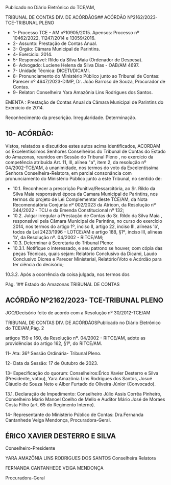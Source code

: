 Publicado  no  Diário  Eletrônico do TCE/AM,

TRIBUNAL DE CONTAS DIV. DE ACÓRDÃOS## ACÓRDÃO Nº2162/2023- TCE-TRIBUNAL PLENO

- 1- Processo TCE - AM nº10905/2015. Apensos: Processo nº  10462/2022, 11247/2014 e 13059/2016.
- 2- Assunto: Prestação de Contas Anual.
- 3- Órgão: Câmara Municipal de Parintins.
- 4- Exercício: 2014.
- 5- Responsável: Rildo da Silva Maia (Ordenador de Despesa).
- 6- Advogado: Luciene Helena da Silva Dias - OAB/AM 4697.
- 7- Unidade Técnica: DICETI/DICAMI.
- 8- Pronunciamento  do  Ministério  Público  junto  ao  Tribunal  de  Contas: Parecer  nº 4647/2023-DIMP, Dr. João Barroso de Souza, Procurador de Contas.
- 9- Relator: Conselheira Yara Amazônia Lins Rodrigues dos Santos.

EMENTA :  Prestação  de  Contas  Anual  da  Câmara Municipal de Parintins do Exercício de 2014.

Reconhecimento da prescrição. Irregularidade. Determinação.

## 10-  ACÓRDÃO:

Vistos, relatados e discutidos estes autos acima identificados, ACORDAM os Excelentíssimos Senhores Conselheiros do Tribunal de Contas do Estado do Amazonas, reunidos em Sessão do Tribunal Pleno , no exercício da competência atribuída Art. 11, III, alínea "a", item 2, da resolução nº 04/2002-TCE/AM, à unanimidade, nos termos do voto da Excelentíssima Senhora Conselheira-Relatora, em parcial consonância com pronunciamento do Ministério Público junto a este Tribunal, no sentido de:

- 10.1. Reconhecer  a  prescrição Punitiva/Ressarcitória,  ao Sr.  Rildo  da Silva Maia responsável época da Camara Municipal de Parintins, nos termos  do  projeto  de  Lei  Complementar  deste  TCE/AM,  da  Nota Recomendatória  Conjunta  nº  002/2023  da  Atricon,  da  Resolução  nº 344/2022 - TCU e da Emenda Constitucional nº 132;
- 10.2. Julgar  irregular a  Prestação  de  Contas  do Sr. Rildo  da  Silva Maia , responsável  pela  Câmara  Municipal  de  Parintins,  no  curso  do exercício 2014, nos termos do artigo 1º, inciso II, artigo 22, inciso III, alíneas 'b', todos da Lei 2423/1996 - LOTCE/AM e artigo 188, §1º, inciso III, alíneas 'b', da Resolução nº. 04/2002 - RITCE/AM;
- 10.3. Determinar á Secretaria do Tribunal Pleno:
- 10.3.1. Notifique  o  interessado,  e  seu  patrono  se  houver,   com cópia das peças Técnicas, quais sejam: Relatório Conclusivo da Dicami, Laudo Conclusivo Dicrea e Parecer Ministerial,  Relatório/Voto  e  Acórdão  para  ter  ciência  do decisório;

10.3.2. Após  a  ocorrência  da  coisa  julgada,  nos  termos  dos

Pág. 1## Estado do Amazonas TRIBUNAL DE CONTAS

## ACÓRDÃO Nº2162/2023- TCE-TRIBUNAL PLENO

JGO/Decisório feito de acordo com a Resolução nº 30/2012-TCE/AM

TRIBUNAL DE CONTAS DIV. DE ACÓRDÃOSPublicado  no  Diário  Eletrônico do TCE/AM,Pág. 2

artigos 159 e 160, da Resolução nº. 04/2002 - RITCE/AM, adote as providências do artigo 162, §1º, do RITCE/AM.

11-  Ata: 36ª Sessão Ordinária- Tribunal Pleno.

12-  Data da Sessão: 17 de Outubro de 2023.

13-  Especificação do quorum: Conselheiros:Érico Xavier Desterro e Silva (Presidente, votou),  Yara  Amazônia Lins  Rodrigues  dos  Santos,  Josué  Cláudio  de  Souza  Neto  e Alber Furtado de Oliveira Júnior (Convocado).

13.1. Declaração de Impedimento: Conselheiro Júlio Assis Corrêa Pinheiro, Conselheiro Mario Manoel Coelho de Mello e Auditor Mário José de Moraes Costa Filho (art. 65 do Regimento Interno).

14-  Representante do Ministério Público de Contas: Dra.Fernanda Cantanhede Veiga Mendonça, Procuradora-Geral.

## ÉRICO XAVIER DESTERRO E SILVA

Conselheiro-Presidente

YARA AMAZÔNIA LINS RODRIGUES DOS SANTOS Conselheira Relatora

FERNANDA CANTANHEDE VEIGA MENDONÇA

Procuradora-Geral